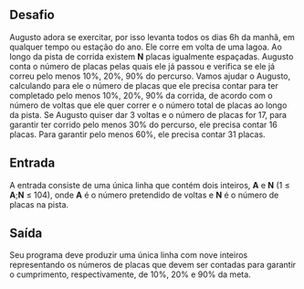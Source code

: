 ## Desafio

Augusto adora se exercitar, por isso levanta todos os dias 6h da manhã, em qualquer tempo ou estação do ano. Ele corre em volta de uma lagoa. Ao longo da pista de corrida existem **N** placas igualmente espaçadas. Augusto conta o número de placas pelas quais ele já passou e verifica se ele já correu pelo menos 10%, 20%, 90% do percurso. Vamos ajudar o Augusto, calculando para ele o número de placas que ele precisa contar para ter completado pelo menos 10%, 20%, 90% da corrida, de acordo com o número de voltas que ele quer correr e o número total de placas ao longo da pista. Se Augusto quiser dar 3 voltas e o número de placas for 17, para garantir ter corrido pelo menos 30% do percurso, ele precisa contar 16 placas. Para garantir pelo menos 60%, ele precisa contar 31 placas.

## Entrada

A entrada consiste de uma única linha que contém dois inteiros, **A** e **N** (1 ≤ **A**;**N** ≤ 104), onde **A** é o número pretendido de voltas e **N** é o número de placas na pista.

## Saída

Seu programa deve produzir uma única linha com nove inteiros representando os números de placas que devem ser contadas para garantir o cumprimento, respectivamente, de 10%, 20% e 90% da meta.